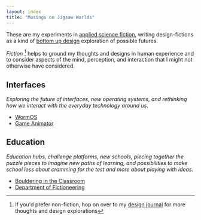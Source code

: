 ```yaml
---
layout: index
title: "Musings on Jigsaw Worlds"
---
```


These are my experiments in [applied science fiction](/applied-science-fiction), writing design-fictions as a kind of [bottom up design](/bottom-up-design) exploration of possible futures.  

*Fiction* [^1] helps to ground my thoughts and designs in human experience and to consider aspects of the mind, perception, and interaction that I might not otherwise have considered.

[^1]: If you'd prefer non-fiction, hop on over to my [design journal](/writing) for more thoughts and design explorations

## Interfaces
*Exploring the future of interfaces, new operating systems, and rethinking how we interact with the everyday technology around us.*

- [WormOS](/stories/worm-os)
- [Game Animator](/stories/game-animator)

<!--## Cities-->

## Education
*Education hubs, challenge platforms, new schools, piecing together the puzzle pieces to imagine new paths of learning, and possibilities to make school less about cramming for the test and more about playing with ideas.*

- [Bouldering in the Classroom](/stories/bouldering-in-the-classroom)
- [Department of Fictioneering](/stories/department-of-fictioneering)